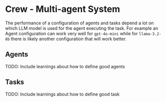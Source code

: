 # Crew - Multi-agent System

The performance of a configuration of agents and tasks depend a lot on which LLM model
is used for the agent executing the task. For example an Agent configuration can work
very well for `gpt-4o-mini` while for `llama-3.2-8b` there is likely another configuration
that will work better.

## Agents

TODO: Include learnings about how to define good agents

## Tasks

TODO: Include learnings about how to define good task
